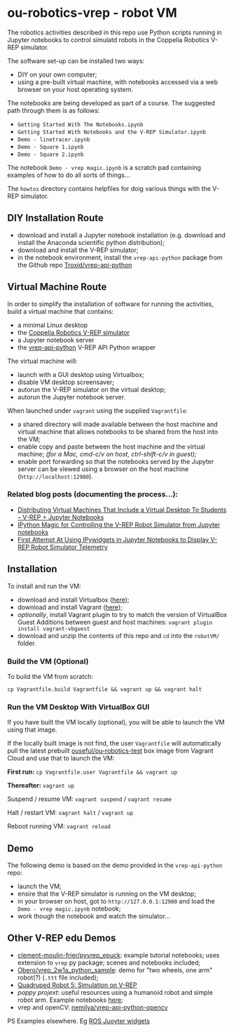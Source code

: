 # ou-robotics-vrep - robot VM

The robotics activities described in this repo use Python scripts running in Jupyter notebooks to control simulatd robots in the Coppelia Robotics V-REP simulator.

The software set-up can be installed two ways:

- DIY on your own computer;
- using a pre-built virtual machine, with notebooks accessed via a web browser on your host operating system.

The notebooks are being developed as part of a course. The suggested path through them is as follows:

- `Getting Started With The Notebooks.ipynb`
- `Getting Started With Notebooks and the V-REP Simulator.ipynb`
- `Demo - linetracer.ipynb`
- `Demo - Square 1.ipynb`
- `Demo - Square 2.ipynb`

The notebook `Demo - vrep magic.ipynb` is a scratch pad containing examples of how to do all sorts of things...

The `howtos` directory contains helpfiles for doig various things with the V-REP simulator.

## DIY Installation Route

- download and install a Jupyter notebook installation (e.g. download and install the Anaconda scientific python distribution);
- download and install the V-REP simulator;
- in the notebook environment, install the `vrep-api-python` package from the Github repo [Troxid/vrep-api-python](https://github.com/Troxid/vrep-api-python)


## Virtual Machine Route

In order to simplify the installation of software for running the activities, build a virtual machine that contains:

- a minimal Linux desktop
- the [Coppelia Robotics V-REP simulator](http://www.coppeliarobotics.com/)
- a Jupyter notebook server
- the [vrep-api-python](https://github.com/Troxid/vrep-api-python) V-REP API Python wrapper

The virtual machine will:

- launch with a GUI desktop using Virtualbox;
- disable VM desktop screensaver;
- autorun the V-REP simulator on the virtual desktop;
- autorun the Jupyter notebook server.

When launched under `vagrant` using the supplied `Vagrantfile`:

- a shared directory will made available between the host machine and virtual machine that allows notebooks to be shared from the host into the VM;
- enable copy and paste between the host machine and the virtual machine; *(for a Mac, cmd-c/v on host, ctrl-shift-c/v in guest);*
- enable port forwarding so that the notebooks served by the Jupyter server can be viewed using a browser on the host machine (`http://localhost:12980`).

### Related blog posts (documenting the process...):

- [Distributing Virtual Machines That Include a Virtual Desktop To Students – V-REP + Jupyter Notebooks](https://blog.ouseful.info/2017/09/10/distributing-virtual-machines-that-include-a-virtual-desktop-to-students-v-rep-jupyter-notebooks/)
- [IPython Magic for Controlling the V-REP Robot Simulator from Jupyter notebooks](https://blog.ouseful.info/2017/10/03/ipython-magic-for-v-rep-robot-simulator/)
- [First Attempt At Using IPywidgets in Jupyter Notebooks to Display V-REP Robot Simulator Telemetry](https://blog.ouseful.info/2017/10/03/first-attempt-at-using-ipywidgets-in-jupyter-notebooks-to-display-v-rep-robot-simulator-telemetry/)

## Installation

To install and run the VM:

- download and install Virtualbox ([here](https://www.virtualbox.org/wiki/Downloads));
- download and install Vagrant ([here](https://www.vagrantup.com/downloads.html));
- *optionally*, install Vagrant plugin to try to match the version of VirtualBox Guest Additions between guest and host machines: `vagrant plugin install vagrant-vbguest`
- download and unzip the contents of this repo and `cd` into the `robotVM/` folder.

### Build the VM (Optional)

To build the VM from scratch:

`cp Vagrantfile.build Vagrantfile && vagrant up && vagrant halt`

### Run the VM Desktop With VirtualBox GUI

If you have built the VM locally (optional), you will be able to launch the VM using that image.

If the locally built image is not find, the user `Vagrantfile` will automatically pull the latest prebuilt [ouseful/ou-robotics-test](https://app.vagrantup.com/ouseful/boxes/ou-robotics-test) box image from Vagrant Cloud and use that to launch the VM:

__First run:__ `cp Vagrantfile.user Vagrantfile && vagrant up`

__Thereafter:__ `vagrant up`

Suspend / resume VM: `vagrant suspend` / `vagrant resume`

Halt / restart VM: `vagrant halt` / `vagrant up`

Reboot running VM: `vagrant reload`

## Demo

The following demo is based on the demo provided in the  `vrep-api-python` repo:

- launch the VM;
- ensire that the V-REP simulator is running on the VM desktop;
- in your browser on host, got to `http://127.0.0.1:12980` and load the `Demo - vrep magic.ipynb` notebook;
- work though the notebook and watch the simulator...

## Other V-REP edu Demos

- [clement-moulin-frier/pyvrep_epuck](https://github.com/clement-moulin-frier/pyvrep_epuck): example tutorial notebooks; uses extension to `vrep` py package; scenes and notebooks included;
- [Obero/vrep_2w1a_python_sample](https://github.com/Obero/vrep_2w1a_python_sample): demo for "two wheels, one arm" robot(?) (`.ttt` file included);
- [Quadruped Robot 5: Simulation on V-REP](http://galvanicloop.com/blog/post/7/quadruped-robot-5-simulation-on-v-rep)
- *poppy projext*: useful resources using a humanoid robot and simple robot arm. Example notebooks [here](https://github.com/poppy-project/community-notebooks);
- vrep and openCV: [nemilya/vrep-api-python-opencv](https://github.com/nemilya/vrep-api-python-opencv)

PS Examples elsewhere. Eg [ROS Juoyter widgets](https://blog.jupyter.org/ros-jupyter-b7e82b5e1202)
